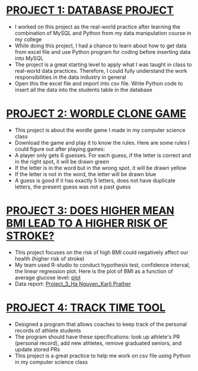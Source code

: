 # [PROJECT 1: DATABASE PROJECT](https://github.com/hangyn04/my_projects/blob/main/Project%202.ipynb)
* I worked on this project as the real-world practice after learning the combination of MySQL and Python from my data manipulation course in my college
* While doing this project, I had a chance to learn about how to get data from excel file and use Python program for coding before inserting data into MySQL
* The project is a great starting level to apply what I was taught in class to real-world data practices. Therefore, I could fully understand the work responsibilities in the data industry in general
* Open this the excel file and import into csv file. Write Python code to insert all the data into the students table in the database

# [PROJECT 2: WORDLE CLONE GAME](https://github.com/hangyn04/my_projects_in_class/blob/main/Wordle%20Clone.py)
* This project is about the wordle game I made in my computer science class
* Download the game and play it to know the rules. Here are some rules I could figure out after playing games:
* A player only gets 6 guesses. For each guess, if the letter is correct and in the right spot, it will be drawn green
* If the letter is in the word but in the wrong spot, it will be drawn yellow
* If the letter is not in the word, the letter will be drawn blue
* A guess is good if it has exactly 5 letters, does not have duplicate letters, the present guess was not a past guess

# [PROJECT 3: DOES HIGHER MEAN BMI LEAD TO A HIGHER RISK OF STROKE?](https://github.com/hangyn04/my_projects_in_class/blob/main/Project%203.R)
* This project focuses on the risk of high BMI could negatively affect our health (higher risk of stroke)
* My team used R-studio to conduct hypothesis test, confidence interval, the linear regression plot. Here is the plot of BMI as a function of average glucose level: [plot](https://github.com/hangyn04/my_projects_in_class/blob/main/Project%203_Plot.png)
* Data report: [Project_3_Ha Nguyen_Karli Prather](https://github.com/hangyn04/my_projects_in_class/blob/main/DSC230_Project_3_Ha%20Nguyen_Karli%20Prather.pdf)

# [PROJECT 4: TRACK TIME TOOL](https://github.com/hangyn04/my_projects_in_class/blob/main/Track%20time.py)
* Designed a program that allows coaches to keep track of the personal records of athlete students
* The program should have these specifications: look up athlete's PR (personal record), add new athletes, remove graduated seniors, and update stored PRs
* This project is a great practice to help me work on csv file using Python in my computer science class
